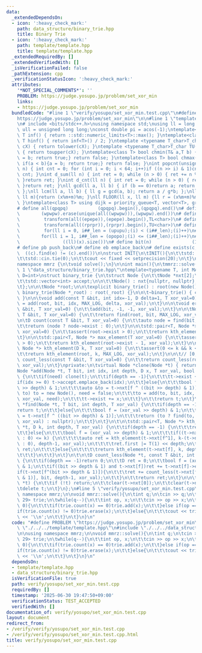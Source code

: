 ```yaml
---
data:
  _extendedDependsOn:
  - icon: ':heavy_check_mark:'
    path: data_structure/binary_trie.hpp
    title: Binary Trie
  - icon: ':heavy_check_mark:'
    path: template/template.hpp
    title: template/template.hpp
  _extendedRequiredBy: []
  _extendedVerifiedWith: []
  _isVerificationFailed: false
  _pathExtension: cpp
  _verificationStatusIcon: ':heavy_check_mark:'
  attributes:
    '*NOT_SPECIAL_COMMENTS*': ''
    PROBLEM: https://judge.yosupo.jp/problem/set_xor_min
    links:
    - https://judge.yosupo.jp/problem/set_xor_min
  bundledCode: "#line 1 \"verify/yosupo/set_xor_min.test.cpp\"\n#define PROBLEM \"\
    https://judge.yosupo.jp/problem/set_xor_min\"\n\n#line 1 \"template/template.hpp\"\
    \n# include <bits/stdc++.h>\nusing namespace std;\nusing ll = long long;\nusing\
    \ ull = unsigned long long;\nconst double pi = acos(-1);\ntemplate<class T>constexpr\
    \ T inf() { return ::std::numeric_limits<T>::max(); }\ntemplate<class T>constexpr\
    \ T hinf() { return inf<T>() / 2; }\ntemplate <typename T_char>T_char TL(T_char\
    \ cX) { return tolower(cX); }\ntemplate <typename T_char>T_char TU(T_char cX)\
    \ { return toupper(cX); }\ntemplate<class T> bool chmin(T& a,T b) { if(a > b){a\
    \ = b; return true;} return false; }\ntemplate<class T> bool chmax(T& a,T b) {\
    \ if(a < b){a = b; return true;} return false; }\nint popcnt(unsigned long long\
    \ n) { int cnt = 0; for (int i = 0; i < 64; i++)if ((n >> i) & 1)cnt++; return\
    \ cnt; }\nint d_sum(ll n) { int ret = 0; while (n > 0) { ret += n % 10; n /= 10;\
    \ }return ret; }\nint d_cnt(ll n) { int ret = 0; while (n > 0) { ret++; n /= 10;\
    \ }return ret; }\nll gcd(ll a, ll b) { if (b == 0)return a; return gcd(b, a%b);\
    \ };\nll lcm(ll a, ll b) { ll g = gcd(a, b); return a / g*b; };\nll MOD(ll x,\
    \ ll m){return (x%m+m)%m; }\nll FLOOR(ll x, ll m) {ll r = (x%m+m)%m; return (x-r)/m;\
    \ }\ntemplate<class T> using dijk = priority_queue<T, vector<T>, greater<T>>;\n\
    # define all(qpqpq)           (qpqpq).begin(),(qpqpq).end()\n# define UNIQUE(wpwpw)\
    \        (wpwpw).erase(unique(all((wpwpw))),(wpwpw).end())\n# define LOWER(epepe)\
    \         transform(all((epepe)),(epepe).begin(),TL<char>)\n# define UPPER(rprpr)\
    \         transform(all((rprpr)),(rprpr).begin(),TU<char>)\n# define rep(i,upupu)\
    \         for(ll i = 0, i##_len = (upupu);(i) < (i##_len);(i)++)\n# define reps(i,opopo)\
    \        for(ll i = 1, i##_len = (opopo);(i) <= (i##_len);(i)++)\n# define len(x)\
    \                ((ll)(x).size())\n# define bit(n)               (1LL << (n))\n\
    # define pb push_back\n# define eb emplace_back\n# define exists(c, e)       \
    \  ((c).find(e) != (c).end())\n\nstruct INIT{\n\tINIT(){\n\t\tstd::ios::sync_with_stdio(false);\n\
    \t\tstd::cin.tie(0);\n\t\tcout << fixed << setprecision(20);\n\t}\n}INIT;\n\n\
    namespace mmrz {\n\tvoid solve();\n}\n\nint main(){\n\tmmrz::solve();\n}\n#line\
    \ 1 \"data_structure/binary_trie.hpp\"\ntemplate<typename T, int MAX_LOG=31, typename\
    \ D=int>\nstruct binary_trie {\n\tstruct Node {\n\t\tNode *nxt[2];\n\t\tD exist;\n\
    \t\tstd::vector<int> accept;\n\n\t\tNode() : nxt{nullptr, nullptr}, exist(0) {}\n\
    \t};\n\n\tNode *root;\n\n\texplicit binary_trie() : root(new Node()) {}\n\texplicit\
    \ binary_trie(Node *_root) : root(_root) {}\n\n\t~binary_trie() { clear(root);\
    \ }\n\n\tvoid add(const T &bit, int idx=-1, D delta=1, T xor_val=0) {\n\t\troot\
    \ = add(root, bit, idx, MAX_LOG, delta, xor_val);\n\t}\n\n\tvoid erase(const T\
    \ &bit, T xor_val=0) {\n\t\tadd(bit, -1, -1, xor_val);\n\t}\n\n\tNode *find(const\
    \ T &bit, T xor_val=0) {\n\t\treturn find(root, bit, MAX_LOG, xor_val);\n\t}\n\
    \n\tD count(const T &bit, T xor_val=0) {\n\t\tauto node = find(bit, xor_val);\n\
    \t\treturn (node ? node->exist : 0);\n\t}\n\n\tstd::pair<T, Node *> min_element(T\
    \ xor_val=0) {\n\t\tassert(root->exist > 0);\n\t\treturn kth_element(0, xor_val);\n\
    \t}\n\n\tstd::pair<T, Node *> max_element(T xor_val=0) {\n\t\tassert(root->exist\
    \ > 0);\n\t\treturn kth_element(root->exist - 1, xor_val);\n\t}\n\n\tstd::pair<T,\
    \ Node *> kth_element(D k, T xor_val=0) {\n\t\tassert(0 <= k && k < root->exist);\n\
    \t\treturn kth_element(root, k, MAX_LOG, xor_val);\n\t}\n\n\t// [0, bit)\n\tD\
    \ count_less(const T &bit, T xor_val=0) {\n\t\treturn count_less(root, bit, MAX_LOG,\
    \ xor_val);\n\t}\nprivate:\n\tvirtual Node *clone(Node *t) { return t; }\n\n\t\
    Node *add(Node *t, T bit, int idx, int depth, D x, T xor_val, bool need=true)\
    \ {\n\t\tif(need) clone(t);\n\t\tif(depth == -1){\n\t\t\tt->exist += x;\n\t\t\t\
    if(idx >= 0) t->accept.emplace_back(idx);\n\t\t}else{\n\t\t\tbool f = (xor_val\
    \ >> depth) & 1;\n\t\t\tauto &to = t->nxt[f ^ ((bit >> depth) & 1)];\n\t\t\tif(not\
    \ to) to = new Node(), need = false;\n\t\t\tto = add(to, bit, idx, depth-1, x,\
    \ xor_val, need);\n\t\t\tt->exist += x;\n\t\t}\n\t\treturn t;\n\t}\n\t\n\tNode\
    \ *find(Node *t, T bit, int depth, T xor_val) {\n\t\tif(depth == -1) {\n\t\t\t\
    return t;\n\t\t}else{\n\t\t\tbool f = (xor_val >> depth) & 1;\n\t\t\tauto &to\
    \ = t->nxt[f ^ ((bit >> depth) & 1)];\n\t\t\treturn (to ? find(to, bit, depth-1,\
    \ xor_val) : nullptr);\n\t\t}\n\t}\n\t\n\tstd::pair<T, Node *> kth_element(Node\
    \ *t, D k, int depth, T xor_val) {\n\t\tif(depth == -1) {\n\t\t\treturn {0, t};\n\
    \t\t}else{\n\t\t\tbool f = (xor_val >> depth) & 1;\n\t\t\tif((t->nxt[f] ? t->nxt[f]->exist\
    \ : 0) <= k) {\n\t\t\t\tauto ret = kth_element(t->nxt[f^1], k-(t->nxt[f] ? t->nxt[f]->exist\
    \ : 0), depth-1, xor_val);\n\t\t\t\tret.first |= T(1) << depth;\n\t\t\t\treturn\
    \ ret;\n\t\t\t}else{\n\t\t\t\treturn kth_element(t->nxt[f], k, depth-1, xor_val);\n\
    \t\t\t}\n\t\t}\n\t}\n\t\n\tD count_less(Node *t, const T &bit, int depth, T xor_val)\
    \ {\n\t\tif(depth == -1)return 0;\n\t\tD ret = 0;\n\t\tbool f = (xor_val >> depth)\
    \ & 1;\n\t\tif((bit >> depth & 1) and t->nxt[f])ret += t->nxt[f]->exist;\n\t\t\
    if(t->nxt[f^(bit >> depth & 1)]){\n\t\t\tret += count_less(t->nxt[f^(bit >> depth\
    \ & 1)], bit, depth-1, xor_val);\n\t\t}\n\t\treturn ret;\n\t}\n\n\tvoid clear(Node\
    \ *t) {\n\t\tif (!t) return;\n\t\tclear(t->nxt[0]);\n\t\tclear(t->nxt[1]);\n\t\
    \tdelete t;\n\t}\n};\n#line 5 \"verify/yosupo/set_xor_min.test.cpp\"\n\nusing\
    \ namespace mmrz;\n\nvoid mmrz::solve(){\n\tint q;\n\tcin >> q;\n\tbinary_trie<int,\
    \ 29> trie;\n\twhile(q--){\n\t\tint op, x;\n\t\tcin >> op >> x;\n\t\tif(op ==\
    \ 0){\n\t\t\tif(trie.count(x) == 0)trie.add(x);\n\t\t}else if(op == 1){\n\t\t\t\
    if(trie.count(x) != 0)trie.erase(x);\n\t\t}else{\n\t\t\tcout << trie.min_element(x).first\
    \ << '\\n';\n\t\t}\n\t}\n}\n"
  code: "#define PROBLEM \"https://judge.yosupo.jp/problem/set_xor_min\"\n\n#include\
    \ \"./../../template/template.hpp\"\n#include \"./../../data_structure/binary_trie.hpp\"\
    \n\nusing namespace mmrz;\n\nvoid mmrz::solve(){\n\tint q;\n\tcin >> q;\n\tbinary_trie<int,\
    \ 29> trie;\n\twhile(q--){\n\t\tint op, x;\n\t\tcin >> op >> x;\n\t\tif(op ==\
    \ 0){\n\t\t\tif(trie.count(x) == 0)trie.add(x);\n\t\t}else if(op == 1){\n\t\t\t\
    if(trie.count(x) != 0)trie.erase(x);\n\t\t}else{\n\t\t\tcout << trie.min_element(x).first\
    \ << '\\n';\n\t\t}\n\t}\n}\n"
  dependsOn:
  - template/template.hpp
  - data_structure/binary_trie.hpp
  isVerificationFile: true
  path: verify/yosupo/set_xor_min.test.cpp
  requiredBy: []
  timestamp: '2025-06-30 19:47:50+09:00'
  verificationStatus: TEST_ACCEPTED
  verifiedWith: []
documentation_of: verify/yosupo/set_xor_min.test.cpp
layout: document
redirect_from:
- /verify/verify/yosupo/set_xor_min.test.cpp
- /verify/verify/yosupo/set_xor_min.test.cpp.html
title: verify/yosupo/set_xor_min.test.cpp
---
```

